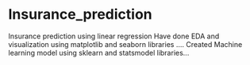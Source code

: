 # Insurance_prediction
Insurance prediction using linear regression
Have done 
  EDA and visualization using matplotlib and seaborn libraries .... 
  Created Machine learning model using sklearn and statsmodel libraries...
